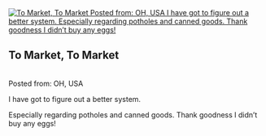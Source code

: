 <article class="post photo">
<a href="https://silverpip-blog.tumblr.com/image/48856564833">
<img alt="To Market, To Market
Posted from: OH, USA
I have got to figure out a better system.
Especially regarding potholes and canned goods. Thank goodness I didn’t buy any eggs!" src="https://64.media.tumblr.com/7ab15cd4de664857fe5e93d2a1a68a8d/tumblr_mlthgkMcl01qhgmvso1_640.jpg"/>
</a>
<h2>To Market, To Market</h2><br/>Posted from:  OH, USA<p></p><p>I have got to figure out a better system.</p><p>Especially regarding potholes and canned goods. Thank goodness I didn’t buy any eggs!</p></article>